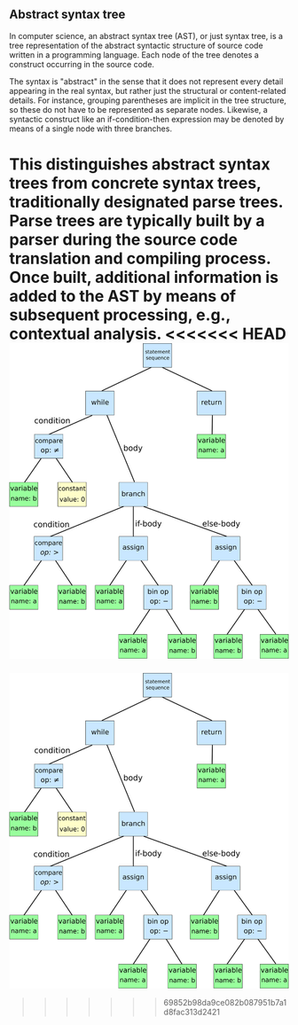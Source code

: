 
## Abstract syntax tree

In computer science, an abstract syntax tree (AST), or just syntax tree, is a tree representation of the abstract syntactic structure of source code written in a programming language. Each node of the tree denotes a construct occurring in the source code.

The syntax is "abstract" in the sense that it does not represent every detail appearing in the real syntax, but rather just the structural or content-related details. For instance, grouping parentheses are implicit in the tree structure, so these do not have to be represented as separate nodes. Likewise, a syntactic construct like an if-condition-then expression may be denoted by means of a single node with three branches.

This distinguishes abstract syntax trees from concrete syntax trees, traditionally designated parse trees. Parse trees are typically built by a parser during the source code translation and compiling process. Once built, additional information is added to the AST by means of subsequent processing, e.g., contextual analysis.
<<<<<<< HEAD
![alt text](https://github.com/ArmineKhachatryanDev/Go/blob/master/howGoCompilesDownToMachineCode/abstructSyntaxTree.svg)
=======
![alt text](https://github.com/ArmineKhachatryanDev/Go/blob/master/howGoCompilesDownToMachineCode/abstructSyntaxTree.svg)
>>>>>>> 69852b98da9ce082b087951b7a1d8fac313d2421

